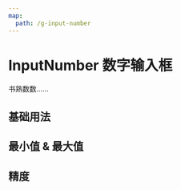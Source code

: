```yaml
---
map:
  path: /g-input-number
---
```


# InputNumber 数字输入框

书熟数数……

## 基础用法

<demo src="./demo/basic.vue"></demo>

## 最小值 & 最大值

<demo src="./demo/min-max.vue"></demo>

## 精度

<demo src="./demo/precision.vue"></demo>
